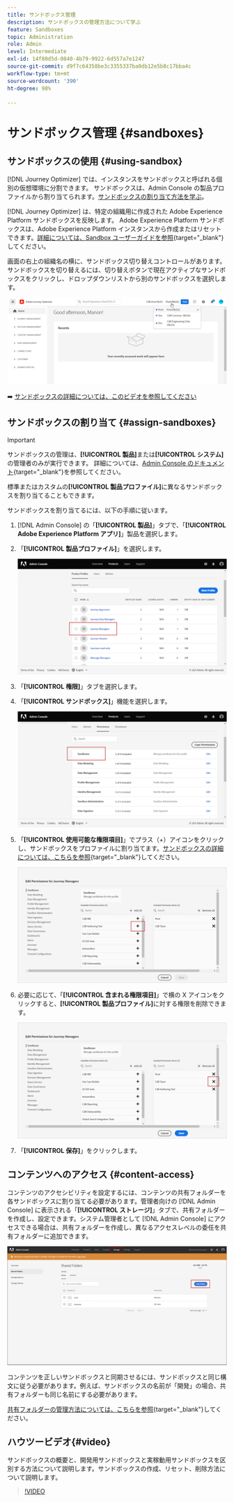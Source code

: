 ```yaml
---
title: サンドボックス管理
description: サンドボックスの管理方法について学ぶ
feature: Sandboxes
topic: Administration
role: Admin
level: Intermediate
exl-id: 14f80d5d-0840-4b79-9922-6d557a7e1247
source-git-commit: d9f7c64358be3c3355337ba0db12e5b8c17bba4c
workflow-type: tm+mt
source-wordcount: '390'
ht-degree: 98%

---
```


# サンドボックス管理 {#sandboxes}

## サンドボックスの使用 {#using-sandbox}

[!DNL Journey Optimizer] では、インスタンスをサンドボックスと呼ばれる個別の仮想環境に分割できます。
サンドボックスは、Admin Console の製品プロファイルから割り当てられます。[サンドボックスの割り当て方法を学ぶ](permissions.md#create-product-profile)。

[!DNL Journey Optimizer] は、特定の組織用に作成された Adobe Experience Platform サンドボックスを反映します。
Adobe Experience Platform サンドボックスは、Adobe Experience Platform インスタンスから作成またはリセットできます。[詳細については、Sandbox ユーザーガイドを参照](https://experienceleague.adobe.com/docs/experience-platform/sandbox/ui/user-guide.html?lang=ja){target=&quot;_blank&quot;}してください。

画面の右上の組織名の横に、サンドボックス切り替えコントロールがあります。サンドボックスを切り替えるには、切り替えボタンで現在アクティブなサンドボックスをクリックし、ドロップダウンリストから別のサンドボックスを選択します。

![](assets/sandbox_5.png)

➡️ [サンドボックスの詳細については、このビデオを参照してください](#video)

## サンドボックスの割り当て {#assign-sandboxes}

>[!IMPORTANT]
>
> サンドボックスの管理は、**[!UICONTROL 製品]**&#x200B;または&#x200B;**[!UICONTROL システム]**&#x200B;の管理者のみが実行できます。 詳細については、[Admin Console のドキュメント](https://helpx.adobe.com/jp/enterprise/admin-guide.html/enterprise/using/admin-roles.ug.html){target=&quot;_blank&quot;}を参照してください。

標準またはカスタムの&#x200B;**[!UICONTROL 製品プロファイル]**&#x200B;に異なるサンドボックスを割り当てることもできます。

サンドボックスを割り当てるには、以下の手順に従います。

1. [!DNL Admin Console] の「**[!UICONTROL 製品]**」タブで、「**[!UICONTROL Adobe Experience Platform アプリ]**」製品を選択します。

1. 「**[!UICONTROL 製品プロファイル]**」を選択します。

   ![](assets/sandbox_1.png)

1. 「**[!UICONTROL 権限]**」タブを選択します。

1. 「**[!UICONTROL サンドボックス]**」機能を選択します。

   ![](assets/sandbox_2.png)

1. 「**[!UICONTROL 使用可能な権限項目]**」でプラス（+）アイコンをクリックし、サンドボックスをプロファイルに割り当てます。[サンドボックスの詳細については、こちらを参照](https://experienceleague.adobe.com/docs/experience-platform/sandbox/home.html?lang=ja){target=&quot;_blank&quot;}してください。

   ![](assets/sandbox_3.png)

1. 必要に応じて、「**[!UICONTROL 含まれる権限項目]**」で横の X アイコンをクリックすると、**[!UICONTROL 製品プロファイル]**&#x200B;に対する権限を削除できます。

   ![](assets/sandbox_4.png)

1. 「**[!UICONTROL 保存]**」をクリックします。

## コンテンツへのアクセス {#content-access}

コンテンツのアクセシビリティを設定するには、コンテンツの共有フォルダーを各サンドボックスに割り当てる必要があります。管理者向けの [!DNL Admin Console] に表示される「**[!UICONTROL ストレージ]**」タブで、共有フォルダーを作成し、設定できます。システム管理者として [!DNL Admin Console] にアクセスできる場合は、共有フォルダーを作成し、異なるアクセスレベルの委任を共有フォルダーに追加できます。

![](assets/do-not-localize/content_access.png)

コンテンツを正しいサンドボックスと同期させるには、サンドボックスと同じ構文に従う必要があります。例えば、サンドボックスの名前が「開発」の場合、共有フォルダーも同じ名前にする必要があります。

[共有フォルダーの管理方法については、こちらを参照](https://helpx.adobe.com/jp/enterprise/admin-guide.html/enterprise/using/manage-adobe-storage.ug.html){target=&quot;_blank&quot;}してください。

## ハウツービデオ{#video}

サンドボックスの概要と、開発用サンドボックスと実稼動用サンドボックスを区別する方法について説明します。サンドボックスの作成、リセット、削除方法について説明します。

>[!VIDEO](https://video.tv.adobe.com/v/334355?quality=12)

